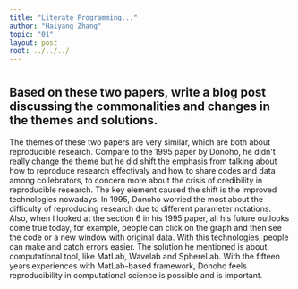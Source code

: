 ```yaml
---
title: "Literate Programming..."
author: "Haiyang Zhang"
topic: "01"
layout: post
root: ../../../
---
```

# 
## Based on these two papers, write a blog post discussing the commonalities and changes in the themes and solutions.

The themes of these two papers are very similar, which are both about reproducible research. Compare to the 1995 paper by Donoho, he didn't really change the theme but he did shift the emphasis from talking about how to reproduce research effectivaly and how to share codes and data among collebrators, to concern more about the crisis of credibility in reproducible research. The key element caused the shift is the improved technologies nowadays. In 1995, Donoho worried the most about the difficulty of reproducing research due to different parameter notations. Also, when I looked at the section 6 in his 1995 paper, all his future outlooks come true today, for example, people can click on the graph and then see the code or a new window with original data. With this technologies, people can make and catch errors easier. The solution he mentioned is about computational tool, like MatLab, Wavelab and SphereLab. With the fifteen years experiences with MatLab-based framework, Donoho feels reproducibility in computational science is possible and is important.
